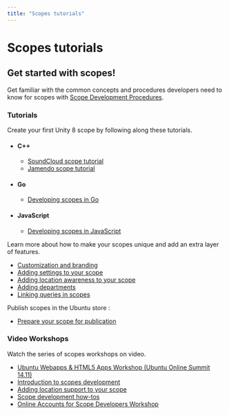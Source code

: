 ```yaml
---
title: "Scopes tutorials"
---
```


# Scopes tutorials





## Get started with scopes!

Get familiar with the common concepts and procedures developers need to know
for scopes with [Scope Development Procedures](/scopes/tutorials/scope-development-procedures/).

### Tutorials

Create your first Unity 8 scope by following along these tutorials.

  * #### C++

    * [SoundCloud scope tutorial](/scopes/tutorials/write-a-json-scope-in-cpp/)
    * [Jamendo scope tutorial](/scopes/tutorials/write-a-xml-scope-in-cpp/)
  * #### Go

    * [Developing scopes in Go](/scopes/tutorials/developing-scopes-go/)
  * #### JavaScript

    * [Developing scopes in JavaScript](/scopes/tutorials/developing-scopes-javascript/)

Learn more about how to make your scopes unique and add an extra layer of
features.

  * [Customization and branding](/scopes/guides/scopes-customization-branding/)
  * [Adding settings to your scope](/scopes/tutorials/adding-settings-to-your-scope/)
  * [Adding location awareness to your scope](/scopes/tutorials/adding-location-awareness-to-your-scope/)
  * [Adding departments](/scopes/tutorials/adding-departments-to-your-scope/)
  * [Linking queries in scopes](linking-queries-in-scopes.md)

Publish scopes in the Ubuntu store :

  * [Prepare your scope for publication](/scopes/tutorials/prepare-your-scope-for-publication/)

### Video Workshops

Watch the series of scopes workshops on video.

  * [Ubuntu Webapps & HTML5 Apps Workshop (Ubuntu Online Summit 14.11)](https://www.youtube.com/watch?v=A0GnnWw6Xd4)
  * [Introduction to scopes development ](https://www.youtube.com/watch?v=4VwIXWUWQ3s&list=PL-qBHd6_LXWYSvPX1uyD5ADBMhl41zbcw&index=2)
  * [Adding location support to your scope](https://www.youtube.com/watch?v=TjlXGPS1lmY&list=PL-qBHd6_LXWYSvPX1uyD5ADBMhl41zbcw&index=3)
  * [Scope development how-tos](https://www.youtube.com/watch?v=SedKymOdC4Q&list=PL-qBHd6_LXWYSvPX1uyD5ADBMhl41zbcw&index=4)
  * [Online Accounts for Scope Developers Workshop](https://www.youtube.com/watch?v=s_Y_ORqjD9g&list=PL-qBHd6_LXWYSvPX1uyD5ADBMhl41zbcw&index=5)
